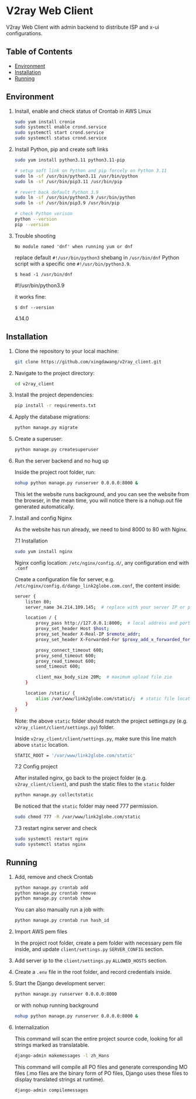 # V2ray Web Client

V2ray Web Client with admin backend to distribute ISP and x-ui configurations.

## Table of Contents
- [Environment](#environment)
- [Installation](#installation)
- [Running](#running)

## Environment

1. Install, enable and check status of Crontab in AWS Linux

    ```bash
    sudo yum install cronie
    sudo systemctl enable crond.service
    sudo systemctl start crond.service
    sudo systemctl status crond.service
    ```
2. Install Python, pip and create soft links

    ```bash
    sudo yum install python3.11 python3.11-pip

    # setup soft link on Python and pip forcely on Python 3.11
    sudo ln -sf /usr/bin/python3.11 /usr/bin/python
    sudo ln -sf /usr/bin/pip3.11 /usr/bin/pip

    # revert back default Python 3.9
    sudo ln -sf /usr/bin/python3.9 /usr/bin/python
    sudo ln -sf /usr/bin/pip3.9 /usr/bin/pip

    # check Python verison
    python --version
    pip --version
    ```

3. Trouble shooting

    `No module named 'dnf' when running yum or dnf`
    
    replace default `#!/usr/bin/python3` shebang in `/usr/bin/dnf` Python script with a specific one `#!/usr/bin/python3.9`.

    `$ head -1 /usr/bin/dnf`
    
    #!/usr/bin/python3.9
    
    it works fine:

    `$ dnf --version`
    
    4.14.0

## Installation

1. Clone the repository to your local machine:

    ```bash
    git clone https://github.com/xingdawang/v2ray_client.git
    ```

2. Navigate to the project directory:

    ```bash
    cd v2ray_client 
    ```

3. Install the project dependencies:

    ```bash
    pip install -r requirements.txt
    ```

4. Apply the database migrations:

    ```bash
    python manage.py migrate
    ```

5. Create a superuser:

    ```bash
    python manage.py createsuperuser
    ```

6. Run the server backend and no hug up

    Inside the project root folder, run: 
    
    ```bash
    nohup python manage.py runserver 0.0.0.0:8000 &
    ```

    This let the website runs background, and you can see the website from the browser, in the mean time, you will notice there is a nohup.out file generated automatically.



7. Install and config Nginx

    As the website has run already, we need to bind 8000 to 80 with Nginx.

    7.1 Installation
    ```bash
    sudo yum install nginx
    ```
    
    Nginx config location: `/etc/nginx/config.d/`, any configuration end with `.conf`

    Create a configuration file for server, e.g. `/etc/nginx/config.d/dango_link2globe.com.conf`, the content inside:

    ```bash
    server {
        listen 80;
        server_name 34.214.109.145;  # replace with your server IP or public dns

        location / {
            proxy_pass http://127.0.0.1:8000;  # local address and port
            proxy_set_header Host $host;
            proxy_set_header X-Real-IP $remote_addr;
            proxy_set_header X-Forwarded-For $proxy_add_x_forwarded_for;

            proxy_connect_timeout 600;
            proxy_send_timeout 600;
            proxy_read_timeout 600;
            send_timeout 600;

            client_max_body_size 20M;  # maximum upload file zie
        }

        location /static/ {
            alias /var/www/link2globe.com/static/;  # static file location
        }
    }
    ```

    Note: the above `static` folder should match the project settings.py (e.g. `v2ray_client/client/settings.py`) folder.

    Inside `v2ray_client/client/settings.py`, make sure this line match above `static` location.
    
    ```bash
    STATIC_ROOT = '/var/www/link2globe.com/static'
    ```
    7.2 Config project

    After installed nginx, go back to the project folder (e.g. `v2ray_client/client`), and push the static files to the `static` folder

    ```bash
    python manage.py collectstatic
    ```

    Be noticed that the `static` folder may need 777 permission.
    ```bash
    sudo chmod 777 -R /var/www/link2globe.com/static
    ```

    7.3 restart nginx server and check

    ```bash
    sudo systemctl restart nginx
    sudo systemctl status nginx
    ```



## Running

1. Add, remove and check Crontab

   ```bash
   python manage.py crontab add
   python manage.py crontab remove
   python manage.py crontab show
   ```

   You can also manually run a job with:
   
   ```bash
   python manage.py crontab run hash_id
   ```


2. Import AWS pem files

   In the project root folder, create a pem folder with necessary pem file inside, and update `client/settings.py` `SERVER_CONFIG` section.
   
3. Add server ip to the `client/settings.py` `ALLOWED_HOSTS` section.

4. Create a `.env` file in the root folder, and record credentials inside.

5. Start the Django development server:

    ```bash
    python manage.py runserver 0.0.0.0:8000
    ```

    or with nohup running background

    ```bash
    nohup python manage.py runserver 0.0.0.0:8000 &
    ```

6. Internalization

    This command will scan the entire project source code, looking for all strings marked as translatable.

    ```bash
    django-admin makemessages -l zh_Hans
    ```

    This command will compile all PO files and generate corresponding MO files (.mo files are the binary form of PO files, Django uses these files to display translated strings at runtime).

    ```bash
    django-admin compilemessages
    ```
